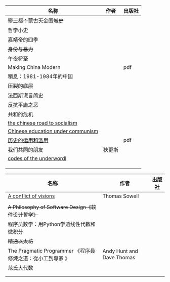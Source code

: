 | 名称                                                         | 作者   | 出版社 |
| ------------------------------------------------------------ | ------ | ------ |
| ~~隳三都：蒙古灭金围城史~~                                   |        |        |
| 哲学小史                                                     |        |        |
| 嘉靖帝的四季                                                 |        |        |
| ~~身份与暴力~~                                               |        |        |
| ~~午夜将至~~                                                 |        |        |
| Making China Modern                                          |        | pdf    |
| 稍息：1981-1984年的中国                                      |        |        |
| ~~压裂的底层~~                                               |        |        |
| 法西斯谎言简史                                               |        |        |
| 反抗平庸之恶                                                 |        |        |
| 共和的危机                                                   |        |        |
| [the chinese road to socialism](https://twitter.com/linyujing/status/1505167799504699392?s=20&t=Q9yXOAtTlZqPvXB2_9v8Yw) |        |        |
| [Chinese education under communism](https://twitter.com/linyujing/status/1505167799504699392?s=20&t=Q9yXOAtTlZqPvXB2_9v8Yw) |        |        |
| [历史的运用和滥用](https://twitter.com/porcorossin/status/1507352986455982082?s=20&t=Q9yXOAtTlZqPvXB2_9v8Yw) |        | pdf    |
| 我们共同的朋友                                               | 狄更斯 |        |
| [codes of the underwordl](https://twitter.com/Real_Danhuang02/status/1485401485395611651?s=20&t=Q9yXOAtTlZqPvXB2_9v8Yw) |        |        |
|                                                              |        |        |
|                                                              |        |        |
|                                                              |        |        |









| 名称                                                         | 作者                      | 出版社 |
| ------------------------------------------------------------ | ------------------------- | ------ |
| [A conflict of visions ](https://twitter.com/xleaps/status/1477427901729488896?s=20&t=Q9yXOAtTlZqPvXB2_9v8Yw) | Thomas Sowell             |        |
|                                                              |                           |        |
| ~~A Philosophy of Software Design《软件设计哲学》~~          |                           |        |
| 程序员数学：用Python学透线性代数和微积分                     |                           |        |
| ~~精通以太坊~~                                               |                           |        |
| The Pragmatic Programmer 《程序員修煉之道︰從小工到專家 》   | Andy Hunt and Dave Thomas |        |
| 范氏大代数                                                   |                           |        |
|                                                              |                           |        |
|                                                              |                           |        |

